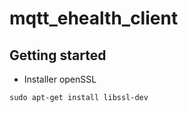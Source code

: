 # mqtt_ehealth_client

## Getting started
* Installer openSSL
```
sudo apt-get install libssl-dev
```

